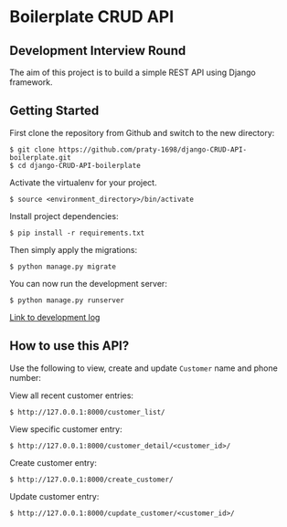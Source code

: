 # Boilerplate CRUD API

## Development Interview Round

The aim of this project is to build a simple REST API using Django framework.

## Getting Started

First clone the repository from Github and switch to the new directory:

    $ git clone https://github.com/praty-1698/django-CRUD-API-boilerplate.git
    $ cd django-CRUD-API-boilerplate
    
Activate the virtualenv for your project.

    $ source <environment_directory>/bin/activate
    
Install project dependencies:

    $ pip install -r requirements.txt
    
    
Then simply apply the migrations:

    $ python manage.py migrate
    

You can now run the development server:

    $ python manage.py runserver

[Link to development log](https://docs.google.com/document/d/1NJvoInKN770gSGlecXWeYf5bwE6KfLJtdPetOdZpKEk/edit#)

## How to use this API?

Use the following to view, create and update `Customer` name and phone number:

View all recent customer entries:

    $ http://127.0.0.1:8000/customer_list/

View specific customer entry:

    $ http://127.0.0.1:8000/customer_detail/<customer_id>/

Create customer entry:

    $ http://127.0.0.1:8000/create_customer/

Update customer entry:

    $ http://127.0.0.1:8000/cupdate_customer/<customer_id>/
